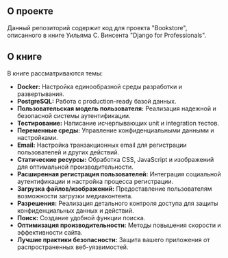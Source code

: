 ## О проекте

Данный репозиторий содержит код для проекта "Bookstore", описанного в книге Уильяма С. Винсента "Django for Professionals".

## О книге

В книге рассматриваются темы:

- **Docker:** Настройка единообразной среды разработки и развертывания.
- **PostgreSQL:** Работа с production-ready базой данных.
- **Пользовательская модель пользователя:** Реализация надежной и безопасной системы аутентификации.
- **Тестирование:** Написание исчерпывающих unit и integration тестов.
- **Переменные среды:** Управление конфиденциальными данными и настройками.
- **Email:** Настройка транзакционных email для регистрации пользователей и других действий.
- **Статические ресурсы:** Обработка CSS, JavaScript и изображений для оптимальной производительности.
- **Расширенная регистрация пользователей:** Интеграция социальной аутентификации и настройка процесса регистрации.
- **Загрузка файлов/изображений:** Предоставление пользователям возможности загрузки медиаконтента.
- **Разрешения:** Реализация детального контроля доступа для защиты конфиденциальных данных и действий.
- **Поиск:** Создание удобной функции поиска.
- **Оптимизация производительности:** Методы повышения скорости и эффективности сайта.
- **Лучшие практики безопасности:** Защита вашего приложения от распространенных веб-уязвимостей.
